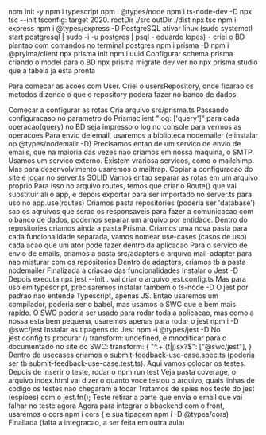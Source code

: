 npm init -y
npm i typescript 
npm i @types/node 
npm i ts-node-dev -D
npx tsc --init
tsconfig: target 2020. rootDir ./src outDir ./dist
npx tsc
npm i express
npm i @types/express -D
PostgreSQL ativar linux (sudo systemctl start postgresql | sudo -i -u postgres | psql - eduardo lopes) - criei o BD plantao com comandos no terminal postgres
npm i prisma -D
npm i @pryima/client
npx prisma init
npm i uuid
Configurar schema.prisma criando o model para o BD
npx prisma migrate dev
ver no npx prisma studio que a tabela ja esta pronta

Para comecar as acoes com User. Criei o usersRepository, onde ficarao os metodos dizendo o que o repository podera fazer no banco de dados.





Comecar a configurar as rotas Cria arquivo src/prisma.ts Passando configuracaso no parametro do Prismaclient "log: ['query']" para cada operacao(query) no BD seja impresso o log no console para vermos as operacoes Para envio de email, usaremos a biblioteca nodemailer (e instalar op @types/nodemailr -D) Precisamos entao de um servico de envio de emails, que na maioria das vezes nao criamos em nossa maquina, o SMTP. Usamos um servico externo. Existem vrariosa servicos, como o mailchimp. Mas para desenvolvimento usaremos o mailtrap. Copiar a configuracao do site e jogar no server.ts SOLID Vamos entao separar as rotas em um arquivo proprio Para isso no arquivo routes, temos que criar o Route() que vai substituir ali o app, e depois exportar para ser importado no server.ts para uso no app.use(routes) Criamos pasta repositories (poderia ser 'database') sao os aqruivos que serao os responsaveis para fazer a comunicacao com o banco de dados, podemos separar um arquivo por entidade. Dentro do repositories criamos ainda a pasta Prisma. Criamos uma nova pasta para cada funcionalidade separada, vamos nomear use-cases (casos de uso) cada acao que um ator pode fazer dentro da aplicacao Para o servico de envio de emails, criamos a pasta src/adapters o arquivo mail-adapter para nao misturar com os repositories Dentro de adapters, criamos tb a pasta nodemailer Finalizada a criacao das funcionalidades Instalar o Jest -D Depois executa npx jest --init . vai criar o arquivo jest.config.ts Mas para uso em typescript, precisaremos instalar tambem o ts-node -D O jest por padrao nao entende Typescript, apenas JS. Entao usaremos um compilador, poderia ser o babel, mas usamos o SWC que e bem mais rapido. O SWC poderia ser usado para rodar toda a aplicacao, mas como a nossa esta bem pequena, usaremos apenas para rodar o jest npm i -D @swc/jest Instalar as tipagens do Jest npm -i @types/jest -D No jest.config.ts procurar // transform: undefined, e mnodificar para o documentado no site do SWC: transform: { "^.+\.(t|j)sx?$": ["@swc/jest"], } Dentro de usecases criamos o submit-feedback-use-case.spec.ts (poderia ser tb submit-feedback-use-case.test.ts). Aqui vamos colocar os testes. Depois de inserir o teste, rodar o npm run test Veja pasta coverage, o arquivo index.html vai dizer o quanto voce testou o arquivo, quais linhas de codigo os testes nao chegaram a tocar Tratamos de spies nos teste do jest (espioes) com o jest.fn(); Teste retirar a parte que envia o email que vai falhar no teste agora Agora para integrar o bbackend com o front, usaremos o cors npm i cors ( e sua tipagem npm i -D @types/cors) Finaliada (falta a integracao, a ser feita em outra aula)